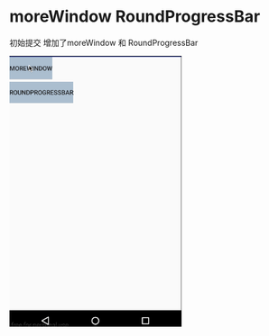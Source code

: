 # moreWindow RoundProgressBar
初始提交  增加了moreWindow  和 RoundProgressBar

![image](https://github.com/zxtanshui/AndroidUtilDemos/blob/master/app/assets/utils.gif)   
